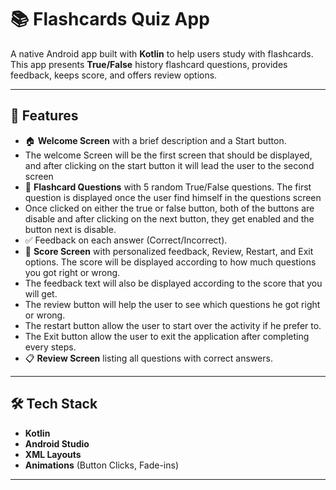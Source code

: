 # 📚 Flashcards Quiz App

A native Android app built with **Kotlin** to help users study with flashcards.  
This app presents **True/False** history flashcard questions, provides feedback, keeps score, and offers review options.

---

## 🚀 Features
- 🏠 **Welcome Screen** with a brief description and a Start button.
- The welcome Screen will be the first screen that should be displayed, and after clicking on the start button it will lead the user to the second screen
- 🧠 **Flashcard Questions** with 5 random True/False questions. The first question is displayed once the user find himself in the questions screen
- Once clicked on either the true or false button, both of the buttons are disable and after clicking on the next button, they get enabled and the button next is disable.
- ✅ Feedback on each answer (Correct/Incorrect).
- 🎯 **Score Screen** with personalized feedback, Review, Restart, and Exit options. The score will be displayed according to how much questions you got right or wrong.
- The feedback text will also be displayed according to the score that you will get.
- The review button will help the user to see which questions he got right or wrong.
- The restart button allow the user to start over the activity if he prefer to.
- The Exit button allow the user to exit the application after completing every steps.
- 📋 **Review Screen** listing all questions with correct answers.

---

## 🛠️ Tech Stack
- **Kotlin**
- **Android Studio**
- **XML Layouts**
- **Animations** (Button Clicks, Fade-ins)
---
